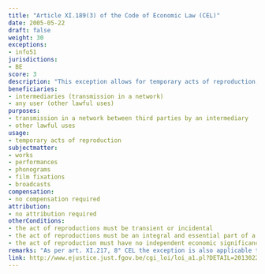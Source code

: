 ```yaml
---
title: "Article XI.189(3) of the Code of Economic Law (CEL)"
date: 2005-05-22
draft: false
weight: 30
exceptions:
- info51
jurisdictions:
- BE
score: 3
description: "This exception allows for temporary acts of reproduction, which are transient or incidental and which are an integral and essential part of a technological process and whose sole purpose is to enable: i) a transmission in a network between third parties by an intermediary, or ii) a lawful use, of a work or other subject-matter to be made, and which have no independent economic significance."
beneficiaries:
- intermediaries (transmission in a network)
- any user (other lawful uses)
purposes: 
- transmission in a network between third parties by an intermediary
- other lawful uses
usage:
- temporary acts of reproduction
subjectmatter:
- works
- performances
- phonograms
- film fixations
- broadcasts
compensation:
- no compensation required
attribution: 
- no attribution required
otherConditions: 
- the act of reproductions must be transient or incidental
- the act of reproductions must be an integral and essential part of a technological process
- the act of reproduction must have no independent economic significance
remarks: "As per art. XI.217, 8° CEL the exception is also applicable to performers' (art. XI.205.1 § 1 CEL); film producers' (art. XI.209.1 CEL); phonogram producers' (art. XI.213 CEL) and broadcasters' (art. XI.215.1 CEL) rights."
link: http://www.ejustice.just.fgov.be/cgi_loi/loi_a1.pl?DETAIL=2013022819%2FF&caller=list&row_id=1&numero=1&rech=1&cn=2013022819&table_name=LOI&nm=2013A11134&la=F&chercher=t&dt=CODE+DE+DROIT+ECONOMIQUE&language=fr&fr=f&choix1=ET&choix2=ET&fromtab=loi_all&sql=dt+contains++%27CODE%27%2526+%27DE%27%2526+%27DROIT%27%2526+%27ECONOMIQUE%27and+actif+%3D+%27Y%27&tri=dd+AS+RANK+&trier=promulgation&imgcn.x=59&imgcn.y=7
---
```

